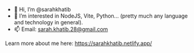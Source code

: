 - 👋 Hi, I’m @sarahkhatib
- 👀 I’m interested in NodeJS, Vite, Python... (pretty much any language and technology in general).
- 📫 Email: sarah.khatib.28@gmail.com

Learn more about me here: https://sarahkhatib.netlify.app/
